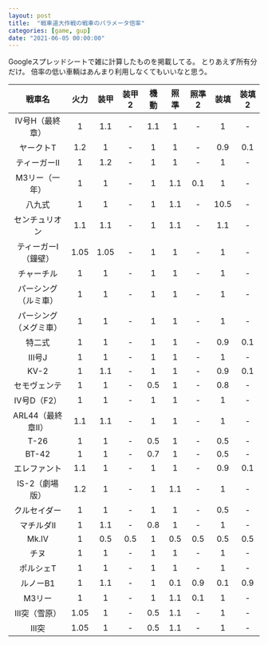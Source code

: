 ```yaml
---
layout: post
title:  "戦車道大作戦の戦車のパラメータ倍率"
categories: [game, gup]
date: "2021-06-05 00:00:00"
---
```


Googleスプレッドシートで雑に計算したものを掲載してる。
とりあえず所有分だけ。
倍率の低い車輌はあんまり利用しなくてもいいなと思う。

|戦車名|火力|装甲|装甲2|機動|照準|照準2|装填|装填2|
|:-:|:-:|:-:|:-:|:-:|:-:|:-:|:-:|:-:|
|Ⅳ号H（最終章）|1|1.1|-|1.1|1|-|1|-|
|ヤークトT|1.2|1|-|1|1|-|0.9|0.1|
|ティーガーⅡ|1|1.2|-|1|1|-|1|-|
|M3リー（一年）|1|1|-|1|1.1|0.1|1|-|
|八九式|1|1|-|1|1.1|-|10.5|-|
|センチュリオン|1.1|1.1|-|1|1.1|-|1.1|-|
|ティーガーⅠ（鐘壁）|1.05|1.05|-|1|1|-|1|-|
|チャーチル|1|1|-|1|1|-|1|-|
|パーシング（ルミ車）|1|1|-|1|1|-|1|-|
|パーシング（メグミ車）|1|1|-|1|1|-|1|-|
|特二式|1|1|-|1|1|-|0.9|0.1|
|Ⅲ号J|1|1|-|1|1|-|1|-|
|KV-2|1|1.1|-|1|1|-|0.9|0.1|
|セモヴェンテ|1|1|-|0.5|1|-|0.8|-|
|Ⅳ号D（F2）|1|1|-|1|1|-|1|-|
|ARL44（最終章Ⅱ）|1.1|1.1|-|1|1|-|1|-|
|T-26|1|1|-|0.5|1|-|0.5|-|
|BT-42|1|1|-|0.7|1|-|0.5|-|
|エレファント|1.1|1|-|1|1|-|0.9|0.1|
|IS-2（劇場版）|1.2|1|-|1|1.1|-|1|-|
|クルセイダー|1|1|-|1|1|-|0.5|-|
|マチルダⅡ|1|1.1|-|0.8|1|-|1|-|
|Mk.Ⅳ|1|0.5|0.5|1|0.5|0.5|0.5|0.5|
|チヌ|1|1|-|1|1|-|1|-|
|ポルシェT|1|1|-|1|1|-|1|-|
|ルノーB1|1|1.1|-|1|0.1|0.9|0.1|0.9|
|M3リー|1|1|-|1|1.1|0.1|1|-|
|Ⅲ突（雪原）|1.05|1|-|0.5|1.1|-|1|-|
|Ⅲ突|1.05|1|-|0.5|1.1|-|1|-|

